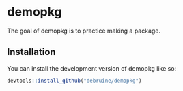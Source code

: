 
<!-- README.md is generated from README.Rmd. Please edit that file -->

# demopkg

<!-- badges: start -->
<!-- badges: end -->

The goal of demopkg is to practice making a package.

## Installation

You can install the development version of demopkg like so:

``` r
devtools::install_github("debruine/demopkg")
```
